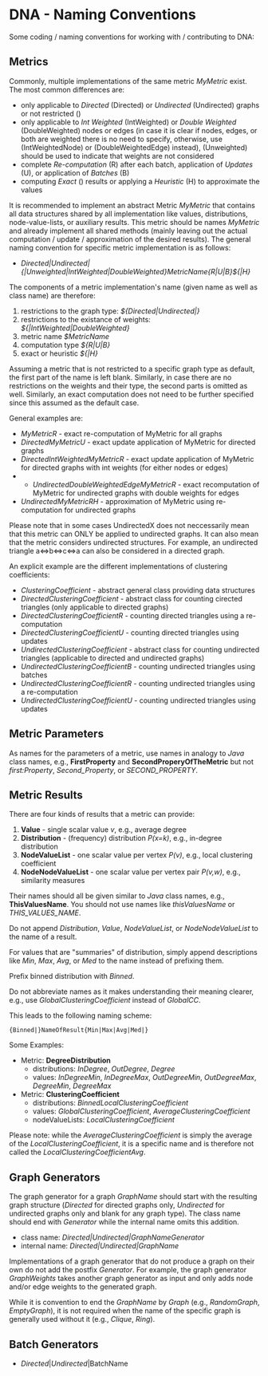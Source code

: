 DNA - Naming Conventions
=====================

Some coding / naming conventions for working with / contributing to DNA:


Metrics
---------------------
Commonly, multiple implementations of the same metric *MyMetric* exist.
The most common differences are:

- only applicable to *Directed* (Directed) or *Undirected* (Undirected) graphs or not restricted ()
- only applicable to *Int Weighted* (IntWeighted) or *Double Weighted* (DoubleWeighted) nodes or edges (in case it is clear if nodes, edges, or both are weighted there is no need to specify, otherwise, use (IntWeightedNode) or (DoubleWeightedEdge) instead), (Unweighted) should be used to indicate that weights are not considered
- complete *Re-computation* (R) after each batch, application of *Updates* (U), or application of *Batches* (B)
- computing *Exact* () results or applying a *Heuristic* (H) to approximate the values

It is recommended to implement an abstract Metric *MyMetric* that contains all data structures shared by all implementation like values, distributions, node-value-lists, or auxiliary results.
This metric should be names *MyMetric* and already implement all shared methods (mainly leaving out the actual computation / update / approximation of the desired results).
The general naming convention for specific metric implementation is as follows:

- *${Directed|Undirected|}${|Unweighted|IntWeighted|DoubleWeighted}$MetricName${R|U|B}${|H}*

The components of a metric implementation's name (given name as well as class name) are therefore:

1. restrictions to the graph type: *${Directed|Undirected|}*
2. restrictions to the existance of weights: *${|IntWeighted|DoubleWeighted}*
1. metric name *$MetricName*
1. computation type *${R|U|B}*
1. exact or heuristic *${|H}*

Assuming a metric that is not restricted to a specific graph type as default, the first part of the name is left blank.
Similarly, in case there are no restrictions on the weights and their type, the second parts is omitted as well.
Similarly, an exact computation does not need to be further specified since this assumed as the default case.

General examples are:

- *MyMetricR* - exact re-computation of MyMetric for all graphs
- *DirectedMyMetricU* - exact update application of MyMetric for directed graphs
- *DirectedIntWeightedMyMetricR* - exact update application of MyMetric for directed graphs with int weights (for either nodes or edges)
- - *UndirectedDoubleWeightedEdgeMyMetricR* - exact recomputation of MyMetric for undirected graphs with double weights for edges
- *UndirectedMyMetricRH* - approximation of MyMetric using re-computation for undirected graphs

Please note that in some cases UndirectedX does not neccessarily mean that this metric can ONLY be applied to undirected graphs.
It can also mean that the metric considers undirected structures.
For example, an undirected triangle a<=>b<=>c<=>a can also be considered in a directed graph.

An explicit example are the different implementations of clustering coefficients:

- *ClusteringCoefficient* - abstract general class providing data structures
- *DirectedClusteringCoefficient* - abstract class for counting cirected triangles (only applicable to directed graphs)
- *DirectedClusteringCoefficientR* - counting directed triangles using a re-computation
- *DirectedClusteringCoefficientU* - counting directed triangles using updates
- *UndirectedClusteringCoefficient* - abstract class for counting undirected triangles (applicable to directed and undirected graphs)
- *UndirectedClusteringCoefficientB* - counting undirected triangles using batches
- *UndirectedClusteringCoefficientR* - counting undirected triangles using a re-computation
- *UndirectedClusteringCoefficientU* - counting undirected triangles using updates


Metric Parameters
---------------------

As names for the parameters of a metric, use names in analogy to *Java* class names, e.g., **FirstProperty** and **SecondProperyOfTheMetric** but not *first:Property*, *Second_Property*, or *SECOND_PROPERTY*.


Metric Results
---------------------
There are four kinds of results that a metric can provide:

1. **Value** - single scalar value *v*, e.g., average degree
2. **Distribution** - (frequency) distribution *P(x=k)*, e.g., in-degree distribution
3. **NodeValueList** - one scalar value per vertex *P(v)*, e.g., local clustering coefficient
4. **NodeNodeValueList** - one scalar value per vertex pair *P(v,w)*, e.g., similarity measures

Their names should all be given similar to *Java* class names, e.g., **ThisValuesName**. You should not use names like *thisValuesName* or *THIS_VALUES_NAME*.

Do not append *Distribution*, *Value*, *NodeValueList*, or *NodeNodeValueList* to the name of a result.

For values that are "summaries" of distribution, simply append descriptions like *Min*, *Max*, *Avg*, or *Med* to the name instead of prefixing them.

Prefix binned distribution with *Binned*.

Do not abbreviate names as it makes understanding their meaning clearer, e.g., use *GlobalClusteringCoefficient* instead of *GlobalCC*.

This leads to the following naming scheme:

	{Binned|}NameOfResult{Min|Max|Avg|Med|}

Some Examples:

- Metric: **DegreeDistribution**
	- distributions: *InDegree*, *OutDegree*, *Degree*
	- values: *InDegreeMin*, *InDegreeMax*, *OutDegreeMin*, *OutDegreeMax*, *DegreeMin*, *DegreeMax*
- Metric: **ClusteringCoefficient**
	- distributions: *BinnedLocalClusteringCoefficient*
	- values: *GlobalClusteringCoefficient*, *AverageClusteringCoefficient*
	- nodeValueLists: *LocalClusteringCoefficient*

Please note: while the *AverageClusteringCoefficient* is simply the average of the *LocalClusteringCoefficient*, it is a specific name and is therefore not called the *LocalClusteringCoefficientAvg*.


Graph Generators
---------------------

The graph generator for a graph *GraphName* should start with the resulting graph structure (*Directed* for directed graphs only, *Undirected* for undirected graphs only and blank for any graph type).
The class name should end with *Generator* while the internal name omits this addition.

- class name: *${Directed|Undirected|}$GraphNameGenerator*
- internal name: *${Directed|Undirected|}$GraphName*

Implementations of a graph generator that do not produce a graph on their own do not add the postfix *Generator*.
For example, the graph generator *GraphWeights* takes another graph generator as input and only adds node and/or edge weights to the generated graph.

While it is convention to end the *GraphName* by *Graph* (e.g., *RandomGraph*, *EmptyGraph*), it is not required when the name of the specific graph is generally used without it (e.g., *Clique*, *Ring*).



Batch Generators
---------------------

- ${Directed|Undirected|}$BatchName



